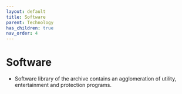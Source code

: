 ```yaml
---
layout: default
title: Software
parent: Technology
has_children: true
nav_order: 4
---
```

# Software
- Software library of the archive contains an agglomeration of utility, entertainment and protection programs.